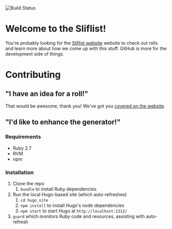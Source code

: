 ![Build Status](https://github.com/rslifka/sliflist/actions/workflows/sliflist.yml/badge.svg)

# Welcome to the Sliflist!

You're probably looking for the [Sliflist website](https://www.sliflist.com/) website to check out rolls and learn more about how we come up with this stuff. GitHub is more for the development side of things.

# Contributing

## "I have an idea for a roll!"

That would be awesome, thank you! We've got you [covered on the website](http://www.sliflist.com/docs/welcome/contributing/).

## "I'd like to enhance the generator!"

### Requirements

* Ruby 2.7
* RVM
* npm

### Installation

1. Clone the repo
    1. `bundle` to install Ruby dependencies
2. Run the local Hugo-based site (which auto-refreshes)
    1. `cd hugo_site`
    2. `npm install` to install Hugo's node dependencies
    3. `npm start` to start Hugo at `http://localhost:1313/`
3. `guard` which monitors Ruby code and resources, assisting with auto-refresh